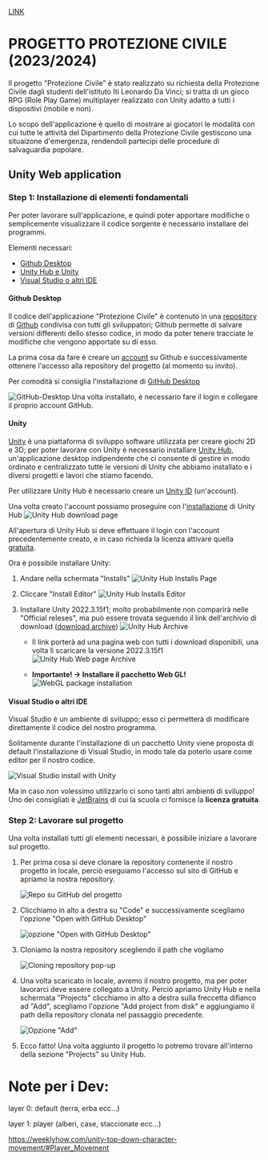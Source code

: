 [LINK](https://talassi2f19.github.io/ProtezioneCivile/)
# PROGETTO PROTEZIONE CIVILE (2023/2024)

Il progetto "Protezione Civile" è stato realizzato su richiesta della Protezione Civile dagli studenti dell'istituto Iti Leonardo Da Vinci; si tratta di un gioco RPG (Role Play Game) multiplayer realizzato con Unity adatto a tutti i dispositivi (mobile e non). 

Lo scopo dell'applicazione è quello di mostrare ai giocatori le modalità con cui tutte le attività del Dipartimento della Protezione Civile gestiscono una situaizone d'emergenza, rendendoli partecipi delle procedure di salvaguardia popolare.

## Unity Web application

### Step 1: Installazione di elementi fondamentali 

Per poter lavorare sull'applicazione, e quindi poter apportare modifiche o semplicemente visualizzare il codice sorgente è necessario installare dei programmi.

Elementi necessari: 
- [Github Desktop](#github-desktop)
- [Unity Hub e Unity](#unity)
- [Visual Studio o altri IDE](#visual-studio-o-altri-ide)

#### Github Desktop 

Il codice dell'applicazione "Protezione Civile" è contenuto in una [repository](https://docs.github.com/en/repositories/creating-and-managing-repositories/about-repositories) di [Github](https://github.com/) condivisa con tutti gli sviluppatori; Github permette di salvare versioni differenti dello stesso codice, in modo da poter tenere tracciate le modifiche che vengono apportate su di esso.

La prima cosa da fare è creare un [account](https://github.com/join) su Github e successivamente ottenere l'accesso alla repository del progetto (al momento su invito).

Per comodità si consiglia l'installazione di [GitHub Desktop](https://desktop.github.com/)

![GitHub-Desktop](img/image-1.png)
Una volta installato, è necessario fare il login e collegare il proprio account GitHub.

#### Unity

[Unity](https://unity.com/) è una piattaforma di sviluppo software utilizzata per creare giochi 2D e 3D; per poter lavorare con Unity è necessario installare [Unity Hub](https://unity.com/unity-hub), un'applicazione desktop indipendente che ci consente di gestire in modo ordinato e centralizzato tutte le versioni di Unity che abbiamo installato e i diversi progetti e lavori che stiamo facendo.

Per utilizzare Unity Hub è necessario creare un [Unity ID](https://id.unity.com/en/conversations/112821a9-fd24-4a71-84a8-617bde55c22f005f) (un'account).

Una volta creato l'account possiamo proseguire con l'[installazione](https://unity.com/download) di Unity Hub
![Unity Hub download page](img/image-2.png)

All'apertura di Unity Hub si deve effettuare il login con l'account precedentemente creato, e in caso richieda la licenza attivare quella [gratuita](https://support.unity.com/hc/en-us/articles/4401914348436-How-can-I-manually-activate-my-license-inside-the-Hub).

Ora è possibile installare Unity:
1. Andare nella schermata "Installs"
![Unity Hub Installs Page](img/image-3.png)

2. Cliccare "Install Editor"
![Unity Hub Installs Editor](img/image-4.png)

3. Installare Unity 2022.3.15f1; molto probabilmente non comparirà nelle "Official releses", ma può essere trovata seguendo il link dell'archivio di download ([download archive](https://unity.com/releases/editor/archive))
![Unity Hub Archive](img/image-5.png) 

    - Il link porterà ad una pagina web con tutti i download disponibili, una volta lì scaricare la versione 2022.3.15f1
![Unity Hub Web page Archive](img/image-6.png)

    - __Importante! -> Installare il pacchetto Web GL!__
![WebGL package installation](img/image-7.png)

#### Visual Studio o altri IDE

Visual Studio è un ambiente di sviluppo; esso ci permetterà di modificare direttamente il codice del nostro programma.

Solitamente durante l'installazione di un pacchetto Unity viene proposta di default l'installazione di Visual Studio, in modo tale da poterlo usare come editor per il nostro codice.

![Visual Studio install with Unity](img/image-8.png)

Ma in caso non volessimo utilizzarlo ci sono tanti altri ambienti di sviluppo! Uno dei consigliati è [JetBrains](https://www.jetbrains.com/) di cui la scuola ci fornisce la __licenza gratuita__.

### Step 2: Lavorare sul progetto

Una volta installati tutti gli elementi necessari, è possibile iniziare a lavorare sul progetto.

1. Per prima cosa si deve clonare la repository contenente il nostro progetto in locale, perciò eseguiamo l'accesso sul sito di GitHub e apriamo la nostra repository.

    ![Repo su GitHub del progetto](img/image-9.png)

2. Clicchiamo in alto a destra su "Code" e successivamente scegliamo l'opzione "Open with GitHub Desktop"

    ![opzione "Open with GitHub Desktop"](img/image-10.png)

3. Cloniamo la nostra repository scegliendo il path che vogliamo
    
    ![Cloning repository pop-up](img/image-11.png)

4. Una volta scaricato in locale, avremo il nostro progetto, ma per poter lavorarci deve essere collegato a Unity. Perciò apriamo Unity Hub e nella schermata "Projects" clicchiamo in alto a destra sulla freccetta difianco ad "Add", scegliamo l'opzione "Add project from disk" e aggiungiamo il path della repository clonata nel passaggio precedente.

    ![Opzione "Add"](img/image-12.png)

5. Ecco fatto! Una volta aggiunto il progetto lo potremo trovare all'interno della sezione "Projects" su Unity Hub.



# Note per i Dev: 
layer 0: default (terra, erba ecc...)

layer 1: player (alberi, case, staccionate ecc...)

https://weeklyhow.com/unity-top-down-character-movement/#Player_Movement
